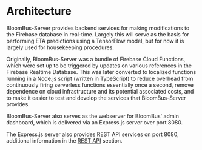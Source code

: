 # Architecture

BloomBus-Server provides backend services for making modifications to the Firebase database in real-time. Largely this will serve as the basis for performing ETA predictions using a TensorFlow model, but for now it is largely used for housekeeping procedures.

Originally, BloomBus-Server was a bundle of Firebase Cloud Functions, which were set up to be triggered by updates on various references in the Firebase Realtime Database. This was later converted to localized functions running in a Node.js script \(written in TypeScript\) to reduce overhead from continuously firing serverless functions essentially once a second, remove dependence on cloud infrastructure and its potential associated costs, and to make it easier to test and develop the services that BloomBus-Server provides.

BloomBus-Server also serves as the webserver for BloomBus' admin dashboard, which is delivered via an Express.js server over port 8080.

The Express.js server also provides REST API services on port 8080, additional information in the [REST API](rest-api.md) section.

